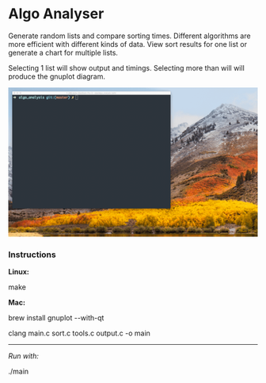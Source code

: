 # Algo Analyser

Generate random lists and compare sorting times. Different algorithms are more efficient with different kinds of data. View sort results for one list or generate a chart for multiple lists.

Selecting 1 list will show output and timings. Selecting more than will will produce the gnuplot diagram. 

![demo gif](demo.gif)

### Instructions

**Linux:**

make

**Mac:**

brew install gnuplot --with-qt

clang main.c sort.c tools.c output.c -o main

---

*Run with:*

./main